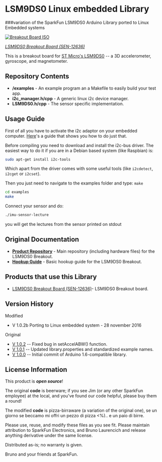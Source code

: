 LSM9DS0 Linux embedded Library
======================
###variation of the SparkFun LSM9DS0 Arduino Library ported to Linux Embedded systems

[![Breakout Board ISO](https://cdn.sparkfun.com//assets/parts/9/3/1/9/12636-01.jpg)](https://www.sparkfun.com/products/12636)

_[LSM9DS0 Breakout Board (SEN-12636)](https://www.sparkfun.com/products/12636)_

This is a breakout board for [ST Micro's LSM9DS0](http://www.st.com/web/catalog/sense_power/FM89/SC1448/PF258556) -- a 3D accelerometer, gyroscope, and magnetometer.

Repository Contents
-------------------
* **/examples** - An example program an a Makefile to easily build your test app.
* **i2c_manager.h/cpp** - A generic linux i2c device manager.
* **LSM9DS0.h/cpp** - The sensor specific implementation.

Usage Guide
------------
First of all you have to activate the i2c adaptor on your embedded computer. [Here](https://learn.sparkfun.com/tutorials/raspberry-pi-spi-and-i2c-tutorial)'s a guide that shows you how to do just that.

Before compiling you need to download and install the i2c-bus driver. The easiest way to do it if you are in a Debian based system (like Raspbian) is:

```bash
sudo apt-get install i2c-tools
```
Which apart from the driver comes with some useful tools (like `i2cdetect`, `i2cget` or `i2cset`).

Then you just need to navigate to the examples folder and type: `make`

```bash
cd examples
make
```
Connect your sensor and do:

```bash
./imu-sensor-lecture
```

you will get the lectures from the sensor printed on stdout

Original Documentation
--------------

* **[Product Repository](https://github.com/sparkfun/LSM9DS0_Breakout)** - Main repository (including hardware files) for the LSM9DS0 Breakout.
* **[Hookup Guide](https://learn.sparkfun.com/tutorials/lsm9ds0-hookup-guide)** - Basic hookup guide for the LSM9DS0 Breakout.

Products that use this Library
---------------------------------

* [LSM9DS0 Breakout Board (SEN-12636)](https://www.sparkfun.com/products/12636)- LSM9DS0 Breakout board.

Version History
---------------
Modified
* V 1.0.2b Porting to Linux embedded system - 28 november 2016

Original
* [V 1.0.2](https://github.com/sparkfun/SparkFun_LSM9DS0_Arduino_Library/releases/tag/V_1.0.2) -- Fixed bug in setAccelABW() function.
* [V 1.0.1](https://github.com/sparkfun/SparkFun_LSM9DS0_Arduino_Library/releases/tag/V_1.0.1) -- Updated library.properties and standardized example names.
* [V 1.0.0](https://github.com/sparkfun/SparkFun_LSM9DS0_Arduino_Library/releases/tag/V_1.0.0) -- Initial commit of Arduino 1.6-compatible library.

License Information
-------------------

This product is _**open source**_!

The original **code** is beerware; if you see Jim (or any other SparkFun employee) at the local, and you've found our code helpful, please buy them a round!

The modified **code** is pizza-birraware (a variation of the original one), se un giorno se beccamo mi offri un pezzo di pizza <%).. e un paio di birre.

Please use, reuse, and modify these files as you see fit. Please maintain attribution to SparkFun Electronics, and Bruno Laurencich and release anything derivative under the same license.

Distributed as-is; no warranty is given.

Bruno and your friends at SparkFun.
